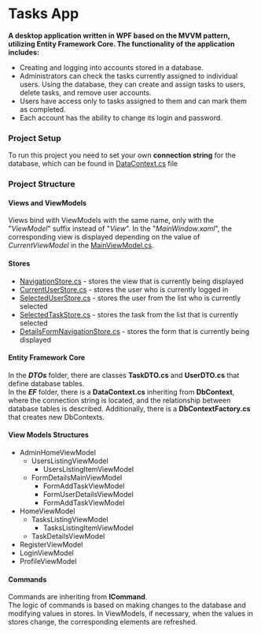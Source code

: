 # **Tasks App**
**A desktop application written in WPF based on the MVVM pattern, utilizing Entity Framework Core. The functionality of the application includes:**
* Creating and logging into accounts stored in a database.
* Administrators can check the tasks currently assigned to individual users. Using the database, they can create and assign tasks to users, delete tasks, and remove user accounts.
* Users have access only to tasks assigned to them and can mark them as completed.
* Each account has the ability to change its login and password.

### Project Setup
To run this project you need to set your own **connection string** for the database, which can be found in [DataContext.cs](EF/DataContext.cs) file
### Project Structure
#### Views and ViewModels
Views bind with ViewModels with the same name, only with the "*ViewModel*" suffix instead of "*View*". 
In the "*MainWindow.xaml*", the corresponding view is displayed depending on the value of *CurrentViewModel* in the [MainViewModel.cs](ViewModels/MainViewModel.cs).
#### Stores
* [NavigationStore.cs](Store/NavigationStore.cs) - stores the view that is currently being displayed
* [CurrentUserStore.cs](Store/CurrentUserStore.cs) - stores the user who is currently logged in
* [SelectedUserStore.cs](Store/SelectedUserStore.cs) - stores the user from the list who is currently selected
* [SelectedTaskStore.cs](Store/SelectedTaskStore.cs) - stores the task from the list that is currently selected
* [DetailsFormNavigationStore.cs](Store/DetailsFormNavigationStore.cs) - stores the form that is currently being displayed
#### Entity Framework Core
In the ***DTOs*** folder, there are classes **TaskDTO.cs** and **UserDTO.cs** that define database tables.\
In the ***EF*** folder, there is a **DataContext.cs** inheriting from **DbContext**, where the connection string is located, and the relationship between database tables is described. Additionally, there is a **DbContextFactory.cs** that creates new DbContexts.
#### View Models Structures
* AdminHomeViewModel
    * UsersListingViewModel
        * UsersListingItemViewModel
    * FormDetailsMainViewModel
        * FormAddTaskViewModel
        * FormUserDetailsViewModel
        * FormAddTaskViewModel
* HomeViewModel
    * TasksListingViewModel
        * TasksListingItemViewModel
    * TaskDetailsViewModel
* RegisterViewModel
* LoginViewModel
* ProfileViewModel
#### Commands
Commands are inheriting from **ICommand**.\
The logic of commands is based on making changes to the database and modifying values in stores. In ViewModels, if necessary, when the values in stores change, the corresponding elements are refreshed.
